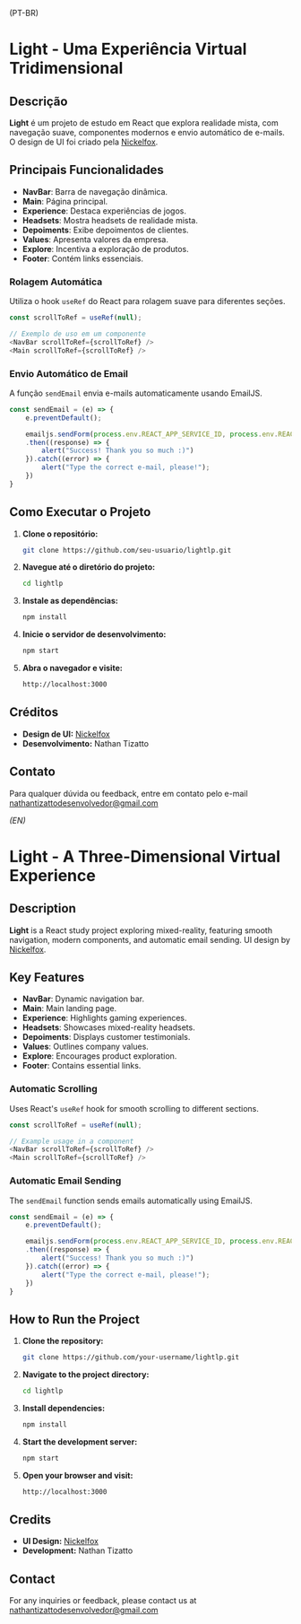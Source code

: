 (PT-BR)
# Light - Uma Experiência Virtual Tridimensional

## Descrição

**Light** é um projeto de estudo em React que explora realidade mista, com navegação suave, componentes modernos e envio automático de e-mails. O design de UI foi criado pela [Nickelfox](https://www.nickelfox.com).

## Principais Funcionalidades

- **NavBar**: Barra de navegação dinâmica.
- **Main**: Página principal.
- **Experience**: Destaca experiências de jogos.
- **Headsets**: Mostra headsets de realidade mista.
- **Depoiments**: Exibe depoimentos de clientes.
- **Values**: Apresenta valores da empresa.
- **Explore**: Incentiva a exploração de produtos.
- **Footer**: Contém links essenciais.

### Rolagem Automática

Utiliza o hook `useRef` do React para rolagem suave para diferentes seções.

```javascript
const scrollToRef = useRef(null);

// Exemplo de uso em um componente
<NavBar scrollToRef={scrollToRef} />
<Main scrollToRef={scrollToRef} />
```

### Envio Automático de Email

A função `sendEmail` envia e-mails automaticamente usando EmailJS.

```javascript
const sendEmail = (e) => {
    e.preventDefault();

    emailjs.sendForm(process.env.REACT_APP_SERVICE_ID, process.env.REACT_APP_TEMPLATE_ID, e.target, process.env.REACT_APP_PUBLIC_KEY)
    .then((response) => {
        alert("Success! Thank you so much :)")
    }).catch((error) => {
        alert("Type the correct e-mail, please!");
    })
}
```

## Como Executar o Projeto

1. **Clone o repositório:**
   ```bash
   git clone https://github.com/seu-usuario/lightlp.git
   ```

2. **Navegue até o diretório do projeto:**
   ```bash
   cd lightlp
   ```

3. **Instale as dependências:**
   ```bash
   npm install
   ```

4. **Inicie o servidor de desenvolvimento:**
   ```bash
   npm start
   ```

5. **Abra o navegador e visite:**
   ```bash
   http://localhost:3000
   ```

## Créditos

- **Design de UI:** [Nickelfox](https://www.nickelfox.com)
- **Desenvolvimento:** Nathan Tizatto

## Contato

Para qualquer dúvida ou feedback, entre em contato pelo e-mail nathantizattodesenvolvedor@gmail.com


*(EN)*
# Light - A Three-Dimensional Virtual Experience

## Description

**Light** is a React study project exploring mixed-reality, featuring smooth navigation, modern components, and automatic email sending. UI design by [Nickelfox](https://www.nickelfox.com).

## Key Features

- **NavBar**: Dynamic navigation bar.
- **Main**: Main landing page.
- **Experience**: Highlights gaming experiences.
- **Headsets**: Showcases mixed-reality headsets.
- **Depoiments**: Displays customer testimonials.
- **Values**: Outlines company values.
- **Explore**: Encourages product exploration.
- **Footer**: Contains essential links.

### Automatic Scrolling

Uses React's `useRef` hook for smooth scrolling to different sections.

```javascript
const scrollToRef = useRef(null);

// Example usage in a component
<NavBar scrollToRef={scrollToRef} />
<Main scrollToRef={scrollToRef} />
```

### Automatic Email Sending

The `sendEmail` function sends emails automatically using EmailJS.

```javascript
const sendEmail = (e) => {
    e.preventDefault();

    emailjs.sendForm(process.env.REACT_APP_SERVICE_ID, process.env.REACT_APP_TEMPLATE_ID, e.target, process.env.REACT_APP_PUBLIC_KEY)
    .then((response) => {
        alert("Success! Thank you so much :)")
    }).catch((error) => {
        alert("Type the correct e-mail, please!");
    })
}
```

## How to Run the Project

1. **Clone the repository:**
   ```bash
   git clone https://github.com/your-username/lightlp.git
   ```

2. **Navigate to the project directory:**
   ```bash
   cd lightlp
   ```

3. **Install dependencies:**
   ```bash
   npm install
   ```

4. **Start the development server:**
   ```bash
   npm start
   ```

5. **Open your browser and visit:**
   ```bash
   http://localhost:3000
   ```

## Credits

- **UI Design:** [Nickelfox](https://www.nickelfox.com)
- **Development:** Nathan Tizatto

## Contact

For any inquiries or feedback, please contact us at nathantizattodesenvolvedor@gmail.com
